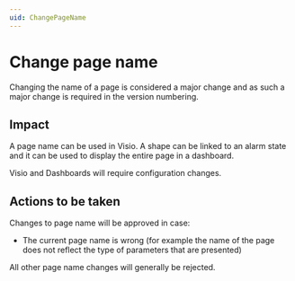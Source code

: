 ```yaml
---
uid: ChangePageName
---
```


# Change page name

Changing the name of a page is considered a major change and as such a major change is required in the version numbering.

## Impact

A page name can be used in Visio. A shape can be linked to an alarm state and it can be used to display the entire page in a dashboard.

Visio and Dashboards will require configuration changes.

## Actions to be taken

Changes to page name will be approved in case:

- The current page name is wrong (for example the name of the page does not reflect the type of parameters that are presented)

All other page name changes will generally be rejected.
